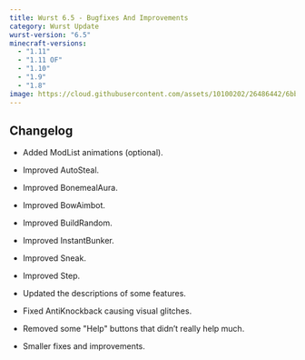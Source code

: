 ```yaml
---
title: Wurst 6.5 - Bugfixes And Improvements
category: Wurst Update
wurst-version: "6.5"
minecraft-versions:
  - "1.11"
  - "1.11 OF"
  - "1.10"
  - "1.9"
  - "1.8"
image: https://cloud.githubusercontent.com/assets/10100202/26486442/6bb76006-41fb-11e7-999a-c4bb31f3b4ab.jpg
---
```

## Changelog

- Added ModList animations (optional).

- Improved AutoSteal.

- Improved BonemealAura.

- Improved BowAimbot.

- Improved BuildRandom.

- Improved InstantBunker.

- Improved Sneak.

- Improved Step.

- Updated the descriptions of some features.

- Fixed AntiKnockback causing visual glitches.

- Removed some "Help" buttons that didn’t really help much.

- Smaller fixes and improvements.
